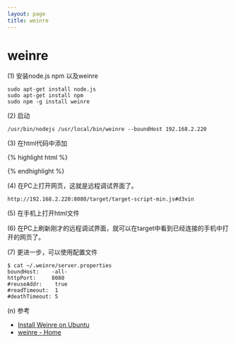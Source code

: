 ```yaml
---
layout: page
title: weinre
---
```


# weinre

(1) 安装node.js npm 以及weinre

    sudo apt-get install node.js
    sudo apt-get install npm
    sudo npm -g install weinre

(2) 启动

    /usr/bin/nodejs /usr/local/bin/weinre --boundHost 192.168.2.220

(3) 在html代码中添加

{% highlight html %}
<script src="http://192.168.2.220:8080/target/target-script-min.js#d3vin"></script>
{% endhighlight %}

(4) 在PC上打开网页，这就是远程调试界面了。

    http://192.168.2.220:8080/target/target-script-min.js#d3vin

(5) 在手机上打开html文件

(6) 在PC上刷新刚才的远程调试界面，就可以在target中看到已经连接的手机中打开的网页了。

(7) 更进一步，可以使用配置文件

    $ cat ~/.weinre/server.properties 
    boundHost:    -all-
    httpPort:     8080
    #reuseAddr:    true
    #readTimeout:  1
    #deathTimeout: 5

(n) 参考

- [Install Weinre on Ubuntu](http://pat-schmitz.de/patschwork/?p=330)
- [weinre - Home](http://people.apache.org/~pmuellr/weinre-docs/latest/)